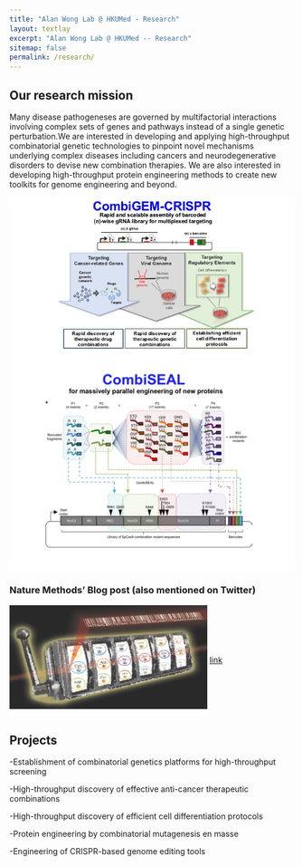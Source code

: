 ```yaml
---
title: "Alan Wong Lab @ HKUMed - Research"
layout: textlay
excerpt: "Alan Wong Lab @ HKUMed -- Research"
sitemap: false
permalink: /research/
---
```

<div style="text-align: left"> 
  
## Our research mission

Many disease pathogeneses are governed by multifactorial interactions involving complex sets of genes and pathways instead of a single genetic perturbation.We are interested in developing and applying high-throughput combinatorial genetic technologies to pinpoint novel mechanisms underlying complex diseases including cancers and neurodegenerative disorders to devise new combination therapies. We are also interested in developing high-throughput protein engineering methods to create new toolkits for genome engineering and beyond.

<img align="center" display="block" src="/images/misc/platform.jpg"  width="600">
<img align="center" display="block" src="/images/misc/combi_SEAL_project.png" width="600">
  
### Nature Methods’ Blog post (also mentioned on Twitter)
<img align="center" display="block" src="/images/news/CombiSEAL.jpg" width="350">
<a href="https://protocolsmethods.springernature.com/posts/51089-beating-the-odds-for-engineering-crispr-protein">link</a>

## Projects
-Establishment of combinatorial genetics platforms for high-throughput screening


-High-throughput discovery of effective anti-cancer therapeutic combinations


-High-throughput discovery of efficient cell differentiation protocols


-Protein engineering by combinatorial mutagenesis en masse


-Engineering of CRISPR-based genome editing tools
</div>


